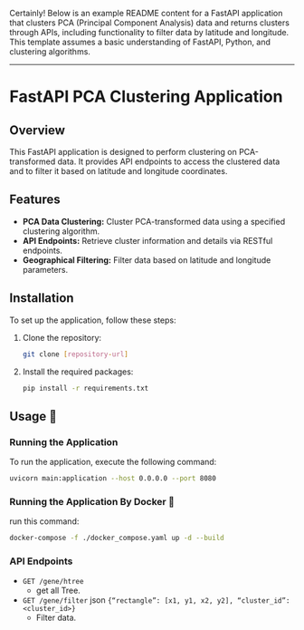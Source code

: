 Certainly! Below is an example README content for a FastAPI application that clusters PCA (Principal Component Analysis) data and returns clusters through APIs, including functionality to filter data by latitude and longitude. This template assumes a basic understanding of FastAPI, Python, and clustering algorithms.

---

# FastAPI PCA Clustering Application

## Overview
This FastAPI application is designed to perform clustering on PCA-transformed data. It provides API endpoints to access the clustered data and to filter it based on latitude and longitude coordinates.

## Features
- **PCA Data Clustering:** Cluster PCA-transformed data using a specified clustering algorithm.
- **API Endpoints:** Retrieve cluster information and details via RESTful endpoints.
- **Geographical Filtering:** Filter data based on latitude and longitude parameters.

## Installation

To set up the application, follow these steps:

1. Clone the repository:
   ```bash
   git clone [repository-url]
   ```
2. Install the required packages:
   ```bash
   pip install -r requirements.txt
   ```

## Usage 🚀

### Running the Application
To run the application, execute the following command:
```bash
uvicorn main:application --host 0.0.0.0 --port 8080
```
### Running the Application By Docker 🐳
run this command:
```bash
docker-compose -f ./docker_compose.yaml up -d --build
```
### API Endpoints

- `GET /gene/htree`
  - get all Tree.
- `GET /gene/filter`
json
`{“rectangle”: [x1, y1, x2, y2], “cluster_id”: <cluster_id>}`
  - Filter data.

